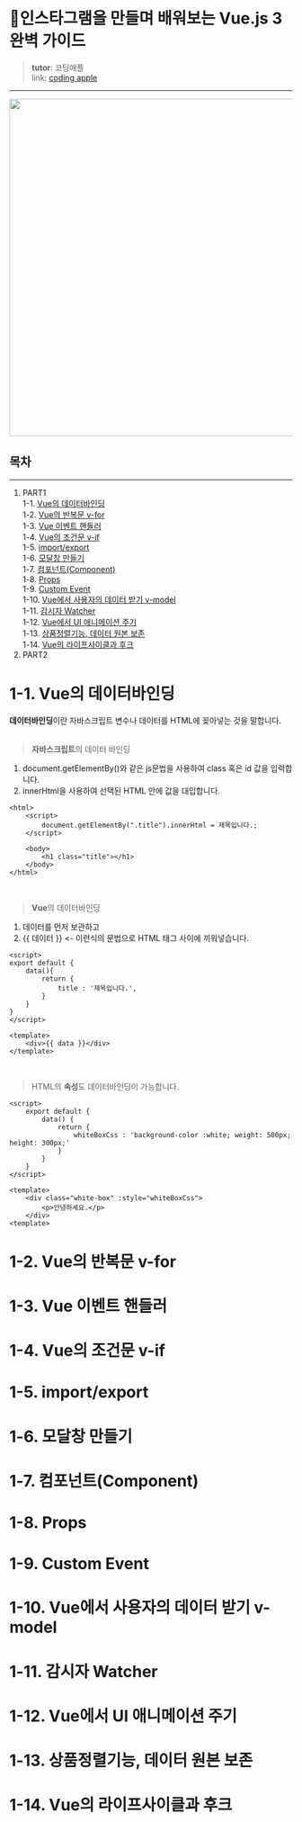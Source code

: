 
# 🍎인스타그램을 만들며 배워보는 Vue.js 3 완벽 가이드
> **tutor**: 코딩애플  
> link: [coding apple](https://codingapple.com/course/vue-js/)
---  
  <p align="center"><img src="https://codingapple.com/wp-content/uploads/2021/05/%EC%83%81%ED%92%88%EC%82%AC%EC%A7%84-44.png" height="600px" width="1000px"></p>
  
## 목차  
---  
1. PART1  
1-1. [Vue의 데이터바인딩](#1\-1-Vue의-데이터바인딩)  
1-2. [Vue의 반복문 v-for](#1\-2-Vue의-반복문-v\-for)  
1-3. [Vue 이벤트 핸들러](#1-3-Vue의-이벤트-핸들러)  
1-4. [Vue의 조건문 v-if](#1-4-Vue의-조건문-v-if)  
1-5. [import/export](#1-5-import/export)  
1-6. [모달창 만들기](#1-6-모달창-만들기)  
1-7. [컴포넌트(Component)](#1-7-컴포넌트-Component)  
1-8. [Props](#1-8-Props)  
1-9. [Custom Event](#1-9-Custom-Event)  
1-10. [Vue에서 사용자의 데이터 받기 v-model](#1-10-Vue에서-사용자의-데이터-받기-v-model)  
1-11. [감시자 Watcher](#1-11-감시자-Watcher)  
1-12. [Vue에서 UI 애니메이션 주기](#1-12-Vue에서-UI-애니메이션-주기)  
1-13. [상품정렬기능, 데이터 원본 보존](#1-13-상품정렬기능-데이터-원본-보존)  
1-14. [Vue의 라이프사이클과 후크](#1-14-Vue의-라이프사이클과-후크)  
2. PART2

# 1-1. Vue의 데이터바인딩
**데이터바인딩**이란 자바스크립트 변수나 데이터를 HTML에 꽂아넣는 것을 말합니다.  
<br/>
> **자바스크립트**의 데이터 바인딩  
1. document.getElementBy()와 같은 js문법을 사용하여 class 혹은 id 값을 입력합니다.
2. innerHtml을 사용하여 선택된 HTML 안에 값을 대입합니다.
```
<html>
    <script>
        document.getElementBy(".title").innerHtml = 제목입니다.;
    </script>
    
    <body>
        <h1 class="title"></h1>
    </body>
</html>
```
<br/>  

> **Vue**의 데이터바인딩  
1. 데이터를 먼저 보관하고  
2. {{ 데이터 }} <- 이런식의 문법으로 HTML 태그 사이에 끼워넣습니다.
```
<script>
export default {
    data(){
        return {
            title : '제목입니다.',
        }
    }
}
</script>

<template>
    <div>{{ data }}</div>
</template>
```  
<br/>  

> HTML의 **속성**도 데이터바인딩이 가능합니다.  
```
<script>
    export default {
        data() {
            return {
                whiteBoxCss : 'background-color :white; weight: 500px; height: 300px;'
            }
        }
    }
</script>

<template>
    <div class="white-box" :style="whiteBoxCss">
        <p>안녕하세요.</p>
    </div>
<template>
```
# 1-2. Vue의 반복문 v-for

# 1-3. Vue 이벤트 핸들러

# 1-4. Vue의 조건문 v-if

# 1-5. import/export

# 1-6. 모달창 만들기

# 1-7. 컴포넌트(Component)

# 1-8. Props

# 1-9. Custom Event

# 1-10. Vue에서 사용자의 데이터 받기 v-model

# 1-11. 감시자 Watcher

# 1-12. Vue에서 UI 애니메이션 주기

# 1-13. 상품정렬기능, 데이터 원본 보존

# 1-14. Vue의 라이프사이클과 후크
